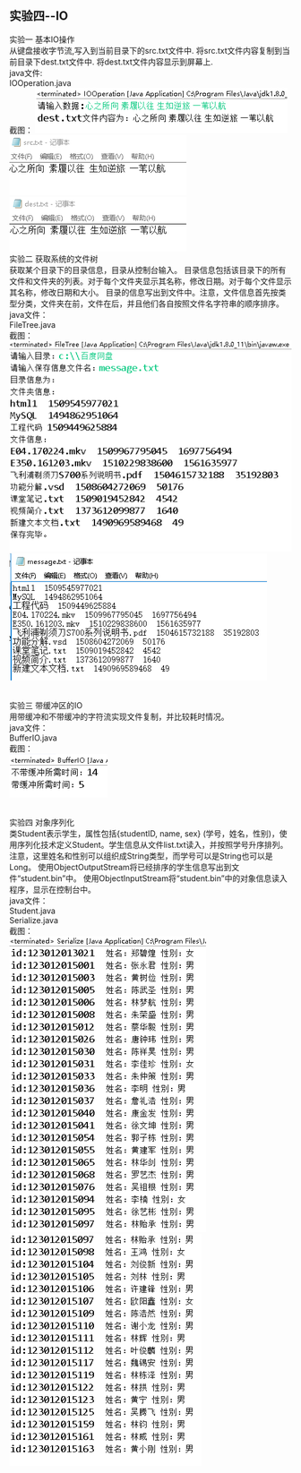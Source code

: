 ## 实验四--IO
实验一 基本IO操作<br>
从键盘接收字节流,写入到当前目录下的src.txt文件中.
将src.txt文件内容复制到当前目录下dest.txt文件中.
将dest.txt文件内容显示到屏幕上.<br>
java文件:<br>
IOOperation.java<br>
截图：
![image](https://github.com/ZQD5L/Java/raw/master/Experiment_IO/imgs/1.1.png)
![image](https://github.com/ZQD5L/Java/raw/master/Experiment_IO/imgs/1.2.png)
![image](https://github.com/ZQD5L/Java/raw/master/Experiment_IO/imgs/1.3.png)
<br>实验二 获取系统的文件树<br>
获取某个目录下的目录信息，目录从控制台输入。
目录信息包括该目录下的所有文件和文件夹的列表。对于每个文件夹显示其名称，修改日期。对于每个文件显示其名称，修改日期和大小。
目录的信息写出到文件中。注意，文件信息首先按类型分类，文件夹在前，文件在后，并且他们各自按照文件名字符串的顺序排序。
<br>java文件：<br>
FileTree.java<br>
截图：<br>
![image](https://github.com/ZQD5L/Java/raw/master/Experiment_IO/imgs/2.1.png)
![image](https://github.com/ZQD5L/Java/raw/master/Experiment_IO/imgs/2.2.png)

<br>实验三 带缓冲区的IO<br>
用带缓冲和不带缓冲的字符流实现文件复制，并比较耗时情况。
<br>java文件：<br>
BufferIO.java<br>
截图：<br>
![image](https://github.com/ZQD5L/Java/raw/master/Experiment_IO/imgs/3.1.png)

<br>实验四 对象序列化<br>
类Student表示学生，属性包括{studentID, name, sex} (学号，姓名，性别)，使用序列化技术定义Student。学生信息从文件list.txt读入，并按照学号升序排列。注意，这里姓名和性别可以组织成String类型，而学号可以是String也可以是Long。
使用ObjectOutputStream将已经排序的学生信息写出到文件“student.bin”中。
使用ObjectInputStream将“student.bin”中的对象信息读入程序，显示在控制台中。
<br>java文件：<br>
Student.java<br>
Serialize.java<br>
截图：<br>
![image](https://github.com/ZQD5L/Java/raw/master/Experiment_IO/imgs/4.1.png)
![image](https://github.com/ZQD5L/Java/raw/master/Experiment_IO/imgs/4.2.png)
